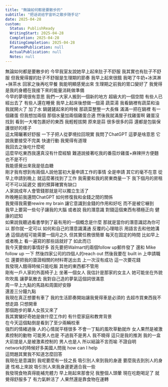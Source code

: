 ```yaml
---    
title: "無論如何都是要散步的"    
subtitle: "把话说给宇宙听之散步随手记"    
date: 2025-04-28    
custom:    
  Status: PublishReady    
  WritingStart: 2025-04-28    
  Completion: 2025-04-28    
  EditingCompletion: 2025-04-28    
  PlannedPublication: null    
  ActualPublication: null    
  Notes: null    
---      
```

無論如何都是要散步的 今早我室友說她早上起來肚子不舒服 我其實也有肚子不舒服 但我覺得握的肚子不舒服是生理期的節奏 我早上起來很餓 我喝了牛奶+冰淇淋+抹茶水 回家之後再吃早餐 我能明顯感覺出來 生理期之前我的胃口變好了 我覺得是我的身體在我接下來的能量消耗做準備        
今早的夢境很有意思 我們一大家人搬到一個新的地方 超級大的一個空間 有些人已經出去了 有些人還在睡覺 我早上起床後想做一個湯 蔬菜湯 我看鍋裡有蔬菜和油 我就開火了 加了水 鍋鏟鏟起來的時候 那蔬菜整整一大長條 滿滿一把在鍋裡 有一個雞蛋 但我想加兩個 那個水量加兩個雞蛋合適 然後我就滿屋子找雞蛋啊 雞蛋沒找到 看到一大堆包裹好的東西 我輕輕拔開 原來是蒜 很多很多的蒜 還都是包裝保護很好的樣子        
這太陽曬著好舒服 一下子把人從夢境拉回現實 我問了ChatGPT 這夢是啥意思 它說我要接受不完美 快速行動 我覺得有道理        
我回去之後吃什麼呢      
這麼早吃東西我還真沒有什麼經驗 難道說接著吃我的番茄炒雞蛋+麻辣拌方便麵 也不是不行      
我能感覺出來我是低血糖        
剛才我有想到有兩個人說他當初大量申請工作的事情 全是申請 其它的毫不在意 從早上申請到晚上 就這麼著找到了工作 我需要和我的房東商量一下 我下個月的房租 可不可以延遲交 握的預算確實有缺口         
人家說成年人會管錢那就是可以獨立生活了      
昨晚睡前我還問ChatGPT 如何修復我和金錢之間的關係      
我覺得我需要rewire my brain 讓它意識到金錢的作用和好吃 而不是被它嚇到        
我早上要寫一些句子讓我的大腦 或者說 我的潛意識 對錢這個東西有積極正向 健康的認知      
如果說我聽過看書學到了最有用的一個概念是什麼 那就是當你的潛意識認為你可以 那你就一定可以 如何和自己的潛意識溝通 反覆的心理暗示 用語言去和他她溝通 這個過程可能需要一個月之久 但其實任務很簡單 每天在固定的時間 比如早上或者晚上 看一遍寫的那些話就好了 如此而已        
我今天要做的事情好多 首先要把Walmart的兩個follow up郵件發了 還和 Mike follow up 一下 然後四家公司的四個人的reach out 然後我要在 built in 上申請職位 還要把我的簽證相關的材料寄送出去 上一次沒有成功 這一次要花錢         
我發現人餓得時候只能吃飯 其他的東西都不管用         
剛有一戶人家的外面椅子上 坐著一個女人 我估計是那家的女主人 她可能坐在外貌吹吹風 讓夢氣散去 我對自己造的夢氣這個詞很滿意         
周一早上九點的馬路和周圍好安靜      
還差三分鐘九點        
我現在真正想要有車了 我的生活節奏開始讓我覺得車是必須的 去超市買東西我不想走路 只想開車        
那個跑步的華人女孩又來了      
我其實蠻好奇她是做什麼工作的 有什麼家庭和教育背景      
在今天這個點倒是看到了至少兩輛校車        
強烈的情緒過後 人的心情就平穩很多 不會一丁點的風吹草動就炸 女人果然是被激素控制的動物 可能男人也是 不過我不是男人 我不曉得 這只是我的推測 我的一盒大前提是人是被激素控制的 男人也是人 所以結論不言而喻 不證自明        
network的時候好多美國人問我 how can I help      
這問題其實我不知道怎麼回答         
我現在是意識到 我呢要麼有一技之長 吸引別人來到我的身邊 要麼我去到別人的身邊 性格上來說 吸引別人來我身邊更適合我一些        
我發現食物真得能補充體力 早上剛起來那會兒 我整個人頭暈 現在吃飽喝足了 就覺得舒服多了 有力氣幹活了 人果然還是靠食物在運轉         
    